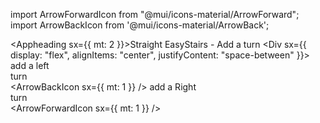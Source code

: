 import ArrowForwardIcon from "@mui/icons-material/ArrowForward";
import ArrowBackIcon from '@mui/icons-material/ArrowBack';



 <Appheading sx={{ mt: 2 }}>Straight EasyStairs - Add a turn</Appheading>
      <Div sx={{ display: "flex", alignItems: "center", justifyContent: "space-between" }}>
        <Paper onClick={handleTurnFirstLeft} className="turnLeft">
          add a left <br />
          turn
          <br />
          <ArrowBackIcon sx={{ mt: 1 }} />
        </Paper>
        <Paper onClick={handleTurnFirstRight} className="turnRight">
          add a Right <br />
          turn <br />
          <ArrowForwardIcon sx={{ mt: 1 }} />
        </Paper>
      </Div>